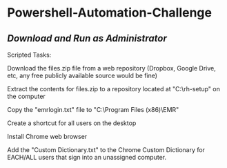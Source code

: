 # Powershell-Automation-Challenge

*Download and Run as Administrator*
----------------------------------

Scripted Tasks:

Download the files.zip file from a web repository (Dropbox, Google Drive, etc, any free publicly available source would be fine)

Extract the contents for files.zip to a repository located at "C:\rh-setup" on the computer

Copy the "emrlogin.txt" file to "C:\Program Files (x86)\EMR"

Create a shortcut for all users on the desktop

Install Chrome web browser

Add the "Custom Dictionary.txt" to the Chrome Custom Dictionary for EACH/ALL users that sign into an unassigned computer.

